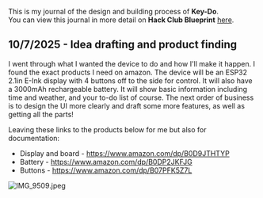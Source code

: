 <!--
  ===================    !!READ THIS NOTICE!!   ====================
  DO NOT edit this file manually. Your changes WILL BE OVERWRITTEN!
  This journal is auto generated and updated by Hack Club Blueprint.
  To edit this file, please edit your journal entries on Blueprint.
  ==================================================================
-->

This is my journal of the design and building process of **Key-Do**.  
You can view this journal in more detail on **Hack Club Blueprint** [here](https://blueprint.hackclub.com/projects/266).


## 10/7/2025 - Idea drafting and product finding  

I went through what I wanted the device to do and how I'll make it happen. I found the exact products I need on amazon.
The device will be an ESP32 2.1in E-Ink display with 4 buttons off to the side for control. It will also have a 3000mAh rechargeable battery. 
It will show basic information including time and weather, and your to-do list of course.
The next order of business is to design the UI more clearly and draft some more features, as well as getting all the parts!

Leaving these links to the products below for me but also for documentation:
- Display and board - https://www.amazon.com/dp/B0D9JTHTYP
- Battery - https://www.amazon.com/dp/B0DP2JKFJG
- Buttons - https://www.amazon.com/dp/B07PFK5Z7L

![IMG_9509.jpeg](https://blueprint.hackclub.com/user-attachments/blobs/redirect/eyJfcmFpbHMiOnsiZGF0YSI6ODI3LCJwdXIiOiJibG9iX2lkIn19--6402b6b493f6d718036973c91b605cbb212d895e/IMG_9509.jpeg)
  


